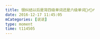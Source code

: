 ```yaml
---
title: 很纠结以后是背四级单词还是六级单词🤷‍♂️🤷‍♂️
date: 2016-12-17 11:45:05
mCategories: [说说]
type: moment
time: t114505
---
```


